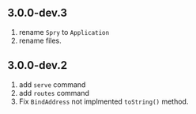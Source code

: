## 3.0.0-dev.3

1. rename `Spry` to `Application`
2. rename files.

## 3.0.0-dev.2

1. add `serve` command
2. add `routes` command
3. Fix `BindAddress` not implmented `toString()` method.
